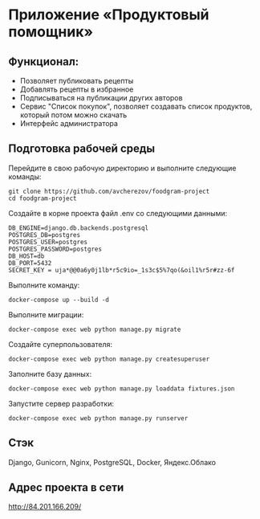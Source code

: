 # Приложение «Продуктовый помощник» 
## Функционал:
- Позволяет публиковать рецепты
- Добавлять рецепты в избранное
- Подписываться на публикации других авторов
- Сервис "Список покупок", позволяет создавать список продуктов, который потом можно скачать
- Интерфейс администратора

## Подготовка рабочей среды
Перейдите в свою рабочую директорию и выполните следующие команды:
```
git clone https://github.com/avcherezov/foodgram-project
cd foodgram-project
```
Создайте в корне проекта файл .env со следующими данными:
```
DB_ENGINE=django.db.backends.postgresql
POSTGRES_DB=postgres
POSTGRES_USER=postgres
POSTGRES_PASSWORD=postgres
DB_HOST=db
DB_PORT=5432
SECRET_KEY = uja*@@0a6y0j1lb*r5c9io=_1s3c$5%7qo(&oil1%r5r#zz-6f
```
Выполните команду:
```
docker-compose up --build -d
```
Выполните миграции:
```
docker-compose exec web python manage.py migrate
```
Создайте суперпользователя:
```
docker-compose exec web python manage.py createsuperuser
```
Заполните базу данных:
```
docker-compose exec web python manage.py loaddata fixtures.json
```
Запустите сервер разработки:
```
docker-compose exec web python manage.py runserver
```

## Стэк
Django, Gunicorn, Nginx, PostgreSQL, Docker, Яндекс.Облако

## Адрес проекта в сети
http://84.201.166.209/
